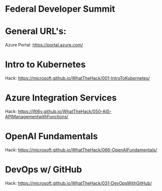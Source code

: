 # Federal Developer Summit

# General URL's:
Azure Portal:  https://portal.azure.com/

# Intro to Kubernetes
Hack: https://microsoft.github.io/WhatTheHack/001-IntroToKubernetes/

# Azure Integration Services
Hack: https://jftl6y.github.io/WhatTheHack/050-AIS-APIManagementwithFunctions/

# OpenAI Fundamentals
Hack: https://microsoft.github.io/WhatTheHack/066-OpenAIFundamentals/

# DevOps w/ GitHub
Hack: https://microsoft.github.io/WhatTheHack/031-DevOpsWithGitHub/

